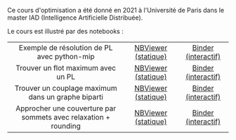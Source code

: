 Ce cours d'optimisation a été donné en 2021 à l'Université de Paris dans le master IAD (Intelligence Artificielle Distribuée).

Le cours est illustré par des notebooks :  

|  |  |  |
|:---:|:---:|:---:|
| Exemple de résolution de PL  avec python-mip | [NBViewer (statique)](https://nbviewer.org/github/fortierq/oc-m1-2021/blob/master/src/4_programmation_lineaire/ex_mip.ipynb) | [Binder (interactif)](https://mybinder.org/v2/gh/fortierq/binder-oc/main?urlpath=git-pull%3Frepo%3Dhttps%253A%252F%252Fgithub.com%252Ffortierq%252Foc-m1-2021%26urlpath%3Dlab%252Ftree%252Foc-m1-2021%252Fsrc%252F4_programmation_lineaire%252Fex_mip.ipynb%26branch%3Dmaster) |
| Trouver un flot maximum avec un PL | [NBViewer (statique)](https://nbviewer.org/github/fortierq/oc-m1-2021/blob/master/src/4_programmation_lineaire/max_flow.ipynb) | [Binder (interactif)](https://mybinder.org/v2/gh/fortierq/binder-oc/main?urlpath=git-pull%3Frepo%3Dhttps%253A%252F%252Fgithub.com%252Ffortierq%252Foc-m1-2021%26urlpath%3Dlab%252Ftree%252Foc-m1-2021%252Fsrc%252F4_programmation_lineaire%252Fmax_flow.ipynb%26branch%3Dmaster) |
| Trouver un couplage maximum dans un graphe biparti | [NBViewer (statique)](https://nbviewer.org/github/fortierq/oc-m1-2021/blob/master/src/7_programmation_lineaire_en_nombre_entiers/max_matching.ipynb) | [Binder (interactif)](https://mybinder.org/v2/gh/fortierq/binder-oc/main?urlpath=git-pull%3Frepo%3Dhttps%253A%252F%252Fgithub.com%252Ffortierq%252Foc-m1-2021%26urlpath%3Dlab%252Ftree%252Foc-m1-2021%252Fsrc%252F7_programmation_lineaire_en_nombre_entiers%252Fmax_matching.ipynb%26branch%3Dmaster) |
| Approcher une couverture par sommets  avec relaxation + rounding | [NBViewer (statique)](https://nbviewer.org/github/fortierq/oc-m1-2021/blob/master/src/7_programmation_lineaire_en_nombre_entiers/min_vertex_cover.ipynb) | [Binder (interactif)](https://mybinder.org/v2/gh/fortierq/binder-oc/main?urlpath=git-pull%3Frepo%3Dhttps%253A%252F%252Fgithub.com%252Ffortierq%252Foc-m1-2021%26urlpath%3Dlab%252Ftree%252Foc-m1-2021%252Fsrc%252F7_programmation_lineaire_en_nombre_entiers%252Fmin_vertex_cover.ipynb%26branch%3Dmaster) |
